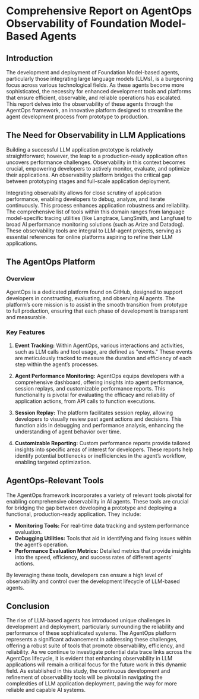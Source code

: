# Comprehensive Report on AgentOps Observability of Foundation Model-Based Agents

## Introduction

The development and deployment of Foundation Model-based agents, particularly those integrating large language models (LLMs), is a burgeoning focus across various technological fields. As these agents become more sophisticated, the necessity for enhanced development tools and platforms that ensure efficient, observable, and reliable operations has escalated. This report delves into the observability of these agents through the AgentOps framework, an innovative platform designed to streamline the agent development process from prototype to production.

## The Need for Observability in LLM Applications

Building a successful LLM application prototype is relatively straightforward; however, the leap to a production-ready application often uncovers performance challenges. Observability in this context becomes crucial, empowering developers to actively monitor, evaluate, and optimize their applications. An observability platform bridges the critical gap between prototyping stages and full-scale application deployment. 

Integrating observability allows for close scrutiny of application performance, enabling developers to debug, analyze, and iterate continuously. This process enhances application robustness and reliability. The comprehensive list of tools within this domain ranges from language model-specific tracing utilities (like Langtrace, LangSmith, and Langfuse) to broad AI performance monitoring solutions (such as Arize and Datadog). These observability tools are integral to LLM-agent projects, serving as essential references for online platforms aspiring to refine their LLM applications.

## The AgentOps Platform

### Overview

AgentOps is a dedicated platform found on GitHub, designed to support developers in constructing, evaluating, and observing AI agents. The platform’s core mission is to assist in the smooth transition from prototype to full production, ensuring that each phase of development is transparent and measurable.

### Key Features

1. **Event Tracking:** Within AgentOps, various interactions and activities, such as LLM calls and tool usage, are defined as "events." These events are meticulously tracked to measure the duration and efficiency of each step within the agent’s processes.

2. **Agent Performance Monitoring:** AgentOps equips developers with a comprehensive dashboard, offering insights into agent performance, session replays, and customizable performance reports. This functionality is pivotal for evaluating the efficacy and reliability of application actions, from API calls to function executions.

3. **Session Replay:** The platform facilitates session replay, allowing developers to visually review past agent actions and decisions. This function aids in debugging and performance analysis, enhancing the understanding of agent behavior over time.

4. **Customizable Reporting:** Custom performance reports provide tailored insights into specific areas of interest for developers. These reports help identify potential bottlenecks or inefficiencies in the agent’s workflow, enabling targeted optimization.

## AgentOps-Relevant Tools

The AgentOps framework incorporates a variety of relevant tools pivotal for enabling comprehensive observability in AI agents. These tools are crucial for bridging the gap between developing a prototype and deploying a functional, production-ready application. They include:

- **Monitoring Tools:** For real-time data tracking and system performance evaluation.
- **Debugging Utilities:** Tools that aid in identifying and fixing issues within the agent’s operation.
- **Performance Evaluation Metrics:** Detailed metrics that provide insights into the speed, efficiency, and success rates of different agents' actions.

By leveraging these tools, developers can ensure a high level of observability and control over the development lifecycle of LLM-based agents.

## Conclusion

The rise of LLM-based agents has introduced unique challenges in development and deployment, particularly surrounding the reliability and performance of these sophisticated systems. The AgentOps platform represents a significant advancement in addressing these challenges, offering a robust suite of tools that promote observability, efficiency, and reliability. As we continue to investigate potential data trace links across the AgentOps lifecycle, it is evident that enhancing observability in LLM applications will remain a critical focus for the future work in this dynamic field. As established in this study, the continuous development and refinement of observability tools will be pivotal in navigating the complexities of LLM application deployment, paving the way for more reliable and capable AI systems.